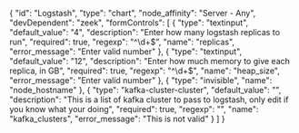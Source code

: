 {
    "id": "Logstash",
    "type": "chart",
    "node_affinity": "Server - Any",
    "devDependent": "zeek",
    "formControls": [
        {
          "type": "textinput",
          "default_value": "4",
          "description": "Enter how many logstash replicas to run",
          "required": true,
          "regexp": "^\\d+$",
          "name": "replicas",
          "error_message": "Enter valid number"
        },
        {
          "type": "textinput",
          "default_value": "12",
          "description": "Enter how much memory to give each replica, in GB",
          "required": true,
          "regexp": "^\\d+$",
          "name": "heap_size",
          "error_message": "Enter valid number"
        },
        {
          "type": "invisible",
          "name": "node_hostname"
        },
        {
          "type": "kafka-cluster-cluster",
          "default_value": "",
          "description": "This is a list of kafka cluster to pass to logstash, only edit if you know what your doing",
          "required": true,
          "regexp": "",
          "name": "kafka_clusters",
          "error_message": "This is not valid"
        }
    ]
}
